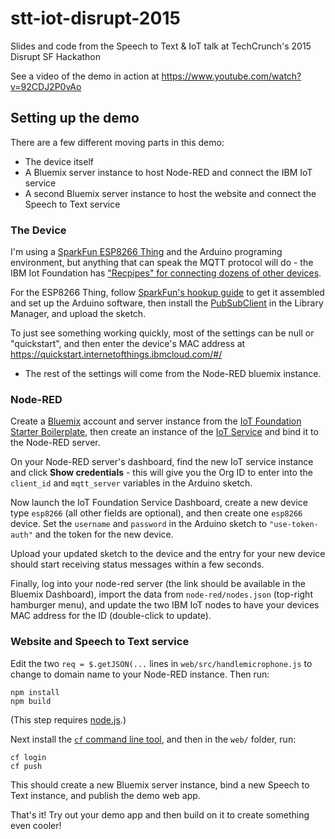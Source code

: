# stt-iot-disrupt-2015
Slides and code from the Speech to Text & IoT talk at TechCrunch's 2015 Disrupt SF Hackathon

See a video of the demo in action at https://www.youtube.com/watch?v=92CDJ2P0vAo

## Setting up the demo

There are a few different moving parts in this demo: 
* The device itself
* A Bluemix server instance to host Node-RED and connect the IBM IoT service
* A second Bluemix server instance to host the website and connect the Speech to Text service

### The Device

I'm using a [SparkFun ESP8266 Thing](https://www.sparkfun.com/products/13231) and the Arduino programing environment, 
but anything that can speak the MQTT protocol will do - the IBM Iot Foundation has 
["Recpipes" for connecting dozens of other devices](https://developer.ibm.com/recipes/).

For the ESP8266 Thing, follow [SparkFun's hookup guide](https://learn.sparkfun.com/tutorials/esp8266-thing-hookup-guide)
to get it assembled and set up the Arduino software, then install the [PubSubClient](http://knolleary.github.io/pubsubclient/) 
in the Library Manager, and upload the sketch.

To just see something working quickly, most of the settings can be null or "quickstart", and then enter the device's MAC address at https://quickstart.internetofthings.ibmcloud.com/#/
 - The rest of the settings will come from the Node-RED bluemix instance.

### Node-RED

Create a [Bluemix](https://bluemix.net/) account and server instance from the [IoT Foundation Starter Boilerplate](https://www.ng.bluemix.net/docs/?cm_mmc=developerWorks-_-dWdevcenter-_-remix-_-lp#starters/IoT/iot500.html#iot600),
then create an instance of the [IoT Service](https://www.ng.bluemix.net/docs/?cm_mmc=developerWorks-_-dWdevcenter-_-remix-_-lp#services/IoT/index.html#gettingstartedtemplate) and bind it to the Node-RED server.

On your Node-RED server's dashboard, find the new IoT service instance and click **Show credentials** - this will give you the Org ID to enter into the `client_id` and `mqtt_server` variables in the Arduino sketch.

Now launch the IoT Foundation Service Dashboard, create a new device type `esp8266` (all other fields are optional), and then create one `esp8266` device. 
Set the `username` and `password` in the Arduino sketch to `"use-token-auth"` and the token for the new device.

Upload your updated sketch to the device and the entry for your new device should start receiving status messages within a few seconds.

Finally, log into your node-red server (the link should be available in the Bluemix Dashboard), 
import the data from `node-red/nodes.json` (top-right hamburger menu), 
and update the two IBM IoT nodes to have your devices MAC address for the ID (double-click to update).

### Website and Speech to Text service

Edit the two `req = $.getJSON(...` lines in `web/src/handlemicrophone.js` to change to domain name to your Node-RED instance. 
Then run:

    npm install
    npm build
  
(This step requires [node.js](nodejs.org/).)

Next install the [`cf` command line tool](https://github.com/cloudfoundry/cli/releases), and then in the `web/` folder, run:

    cf login
    cf push
    
This should create a new Bluemix server instance, bind a new Speech to Text instance, and publish the demo web app. 

That's it! Try out your demo app and then build on it to create something even cooler!
